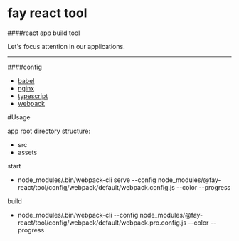 # fay react tool
####react app build tool

Let's focus attention in our applications.

***

####config
* [babel](https://github.com/love-fay/fay-react-tool/tree/master/config/babel)
* [nginx](https://github.com/love-fay/fay-react-tool/tree/master/config/nginx)
* [typescript](https://github.com/love-fay/fay-react-tool/tree/master/config/typescript)
* [webpack](https://github.com/love-fay/fay-react-tool/tree/master/config/webpack)

#Usage

app root directory structure:
* src
* assets

start
* node_modules/.bin/webpack-cli serve --config node_modules/@fay-react/tool/config/webpack/default/webpack.config.js --color --progress

build
* node_modules/.bin/webpack-cli --config node_modules/@fay-react/tool/config/webpack/default/webpack.pro.config.js --color --progress
